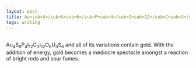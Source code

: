 ```yaml
---
layout: post
title: Au<sub>4</sub>S<sub>6</sub>P<sub>4</sub>I<sub>12</sub>C<sub>3</sub>I<sub>12</sub>O<sub>6</sub>U<sub>3</sub>S<sub>6</sub>
tags: writing
---
```

<br>
Au<sub>4</sub>S<sub>6</sub>P<sub>4</sub>I<sub>12</sub>C<sub>3</sub>I<sub>12</sub>O<sub>6</sub>U<sub>3</sub>S<sub>6</sub> and all of its variations contain gold. With the addition of energy, gold becomes a mediocre spectacle amongst a reaction of bright reds and sour fumes.
<br>
<br>